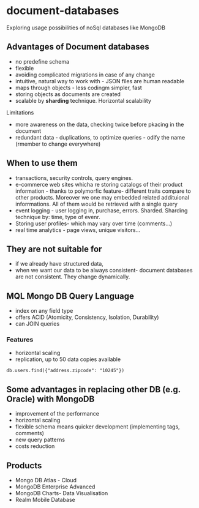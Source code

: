 # document-databases
Exploring usage possibilities of noSql databases like MongoDB

## Advantages of Document databases
- no predefine schema
- flexible
- avoiding complicated migrations in case of any change
- intuitive, natural way to work with - JSON files are human readable
- maps through objects - less codingm simpler, fast
- storing objects as documents are created
- scalable by <strong>sharding</strong> technique. Horizontal scalability


Limitations
- more awareness on the data, checking twice before pkacing in the document
- redundant data - duplications, to optimize queries - odify the name (rmember to change everywhere)

## When to use them

- transactions, security controls, query engines.
- e-commerce web sites whicha re storing catalogs of their product information - thanks to polymorfic feature- different traits compare to other products. Moreover we one may embedded related addituional inforrmations. All of them would be retrieved with a single query
- event logging - user logging in, purchase, errors. Sharded. Sharding technique by: time, type of evenr.
- Storing user profiles- which may vary over time (comments...)
- real time analytics - page views, unique visitors...

## They are not suitable for
- if we already have structured data,
- when we want our data to be always consistent- document databases are not consistent. They change dynamically.

## MQL Mongo DB Query Language

- index on any field type
- offers ACID (Atomicity, Consistency, Isolation, Durability)
- can JOIN queries

### Features
- horizontal scaling
- replication, up to 50 data copies available

```
db.users.find({"address.zipcode": "10245"})
```

## Some advantages in replacing other DB (e.g. Oracle) with MongoDB
- improvement of the performance
- horizontal scaling
- flexible schema means quicker development (implementing tags, comments)
- new query patterns
- costs reduction

## Products
- Mongo DB Atlas - Cloud
- MongoDB Enterprise Advanced
- MongoDB Charts- Data Visualisation
- Realm Mobile Database
